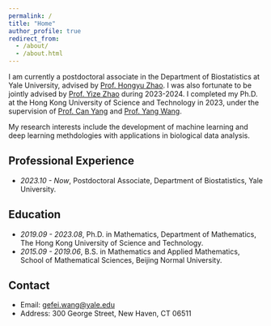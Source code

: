 ```yaml
---
permalink: /
title: "Home"
author_profile: true
redirect_from: 
  - /about/
  - /about.html
---
```


I am currently a postdoctoral associate in the Department of Biostatistics at Yale University, advised by [Prof. Hongyu Zhao](https://zhaocenter.org/index.html). I was also fortunate to be jointly advised by [Prof. Yize Zhao](https://www.yizezhao.com/) during 2023-2024. I completed my Ph.D. at the Hong Kong University of Science and Technology in 2023, under the supervision of [Prof. Can Yang](https://sites.google.com/site/eeyangc/) and [Prof. Yang Wang](https://facultyprofiles.hkust.edu.hk/profiles.php?profile=yang-wang-yangwang).

My research interests include the development of machine learning and deep learning methdologies with applications in biological data analysis.

Professional Experience
------
- *2023.10 - Now*, Postdoctoral Associate, Department of Biostatistics, Yale University.

Education
------
- *2019.09 - 2023.08*, Ph.D. in Mathematics, Department of Mathematics, The Hong Kong University of Science and Technology.
- *2015.09 - 2019.06*, B.S. in Mathematics and Applied Mathematics, School of Mathematical Sciences, Beijing Normal University.

Contact
------
- Email: gefei.wang@yale.edu
- Address: 300 George Street, New Haven, CT 06511
